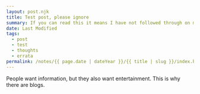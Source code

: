 ```yaml
---
layout: post.njk
title: Test post, please ignore
summary: If you can read this it means I have not followed through on my goals.
date: Last Modified
tags:
  - post
  - test
  - thoughts
  - errata
permalink: /notes/{{ page.date | dateYear }}/{{ title | slug }}/index.html
---
```


People want information, but they also want entertainment. This is why there
are blogs.
